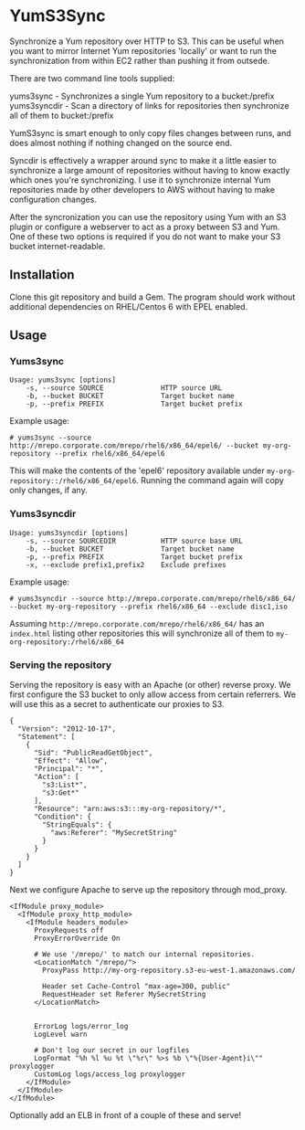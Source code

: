 # YumS3Sync

Synchronize a Yum repository over HTTP to S3. This can be useful when you want to mirror Internet Yum repositories 'locally' or want to run the synchronization from within EC2 rather than pushing it from outsede.

There are two command line tools supplied:

yums3sync - Synchronizes a single Yum repository to a bucket:/prefix
yums3syncdir - Scan a directory of links for repositories then synchronize all of them to bucket:/prefix

YumS3sync is smart enough to only copy files changes between runs, and does almost nothing if nothing changed on the source end. 

Syncdir is effectively a wrapper around sync to make it a little easier to synchronize a large amount of repositories without having to know exactly which ones you're synchronizing. I use it to synchronize internal Yum repositories made by other developers to AWS without having to make configuration changes.

After the syncronization you can use the repository using Yum with an S3 plugin or configure a webserver to act as a proxy between S3 and Yum. One of these two options is required if you do not want to make your S3 bucket internet-readable.

## Installation

Clone this git repository and build a Gem. The program should work without additional dependencies on RHEL/Centos 6 with EPEL enabled.

## Usage

### Yums3sync

```
Usage: yums3sync [options]
    -s, --source SOURCE              HTTP source URL
    -b, --bucket BUCKET              Target bucket name
    -p, --prefix PREFIX              Target bucket prefix
```

Example usage:

```
# yums3sync --source http://mrepo.corporate.com/mrepo/rhel6/x86_64/epel6/ --bucket my-org-repository --prefix rhel6/x86_64/epel6
```

This will make the contents of the 'epel6' repository available under ``my-org-repository::/rhel6/x86_64/epel6``. Running the command again will copy only changes, if any.

### Yums3syncdir

```
Usage: yums3syncdir [options]
    -s, --source SOURCEDIR           HTTP source base URL
    -b, --bucket BUCKET              Target bucket name
    -p, --prefix PREFIX              Target bucket prefix
    -x, --exclude prefix1,prefix2    Exclude prefixes
``` 

Example usage:

```
# yums3syncdir --source http://mrepo.corporate.com/mrepo/rhel6/x86_64/ --bucket my-org-repository --prefix rhel6/x86_64 --exclude disc1,iso
```

Assuming ``http://mrepo.corporate.com/mrepo/rhel6/x86_64/`` has an ``index.html`` listing other repositories this will synchronize all of them to ``my-org-repository:/rhel6/x86_64``


### Serving the repository

Serving the repository is easy with an Apache (or other) reverse proxy. We first configure the S3 bucket to only allow access from certain referrers. We will use this as a secret to authenticate our proxies to S3.

```
{
  "Version": "2012-10-17",
  "Statement": [
    {
      "Sid": "PublicReadGetObject",
      "Effect": "Allow",
      "Principal": "*",
      "Action": [
        "s3:List*",
        "s3:Get*"
      ],
      "Resource": "arn:aws:s3:::my-org-repository/*",
      "Condition": {
        "StringEquals": {
          "aws:Referer": "MySecretString"
        }
      }
    }
  ]
}
```

Next we configure Apache to serve up the repository through mod\_proxy.

```
<IfModule proxy_module>
  <IfModule proxy_http_module>
    <IfModule headers_module>
      ProxyRequests off
      ProxyErrorOverride On

      # We use '/mrepo/' to match our internal repositories.
      <LocationMatch "/mrepo/">
        ProxyPass http://my-org-repository.s3-eu-west-1.amazonaws.com/

        Header set Cache-Control "max-age=300, public"
        RequestHeader set Referer MySecretString
      </LocationMatch>


      ErrorLog logs/error_log
      LogLevel warn

      # Don't log our secret in our logfiles
      LogFormat "%h %l %u %t \"%r\" %>s %b \"%{User-Agent}i\"" proxylogger
      CustomLog logs/access_log proxylogger
    </IfModule>
  </IfModule>
</IfModule>
```

Optionally add an ELB in front of a couple of these and serve!
